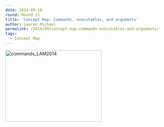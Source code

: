 ```yaml
---
date: 2014-09-18
round: Round 11
title: 'Concept Map: Commands, executables, and arguments'
author: Lauren Michael
permalink: /2014/09/concept-map-commands-executables-and-arguments/
tags:
  - Concept Map
---
```

[<img class="alignnone size-medium wp-image-8881" alt="commands_LAM2014" src="http://teaching.software-carpentry.org/wp-content/uploads/2014/09/commands_LAM2014-300x224.jpg" width="300" height="224" />][1]

 [1]: http://teaching.software-carpentry.org/wp-content/uploads/2014/09/commands_LAM2014.jpg
